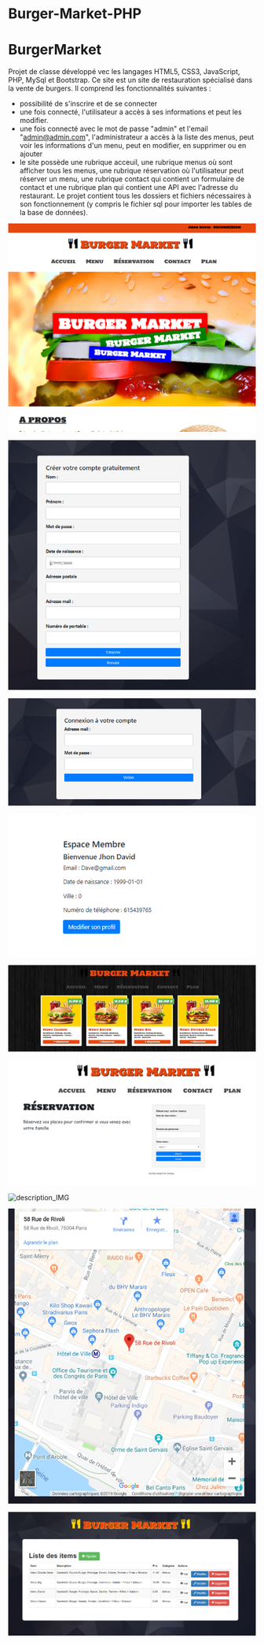 # Burger-Market-PHP
# BurgerMarket

Projet de classe développé vec les langages HTML5, CSS3, JavaScript, PHP, MySql et Bootstrap. Ce site est un site de restauration spécialisé dans la vente de burgers. Il comprend les fonctionnalités suivantes :
- possibilité de s'inscrire et de se connecter
- une fois connecté, l'utilisateur a accès à ses informations et peut les modifier.
- une fois connecté avec le mot de passe "admin" et l'email "admin@admin.com", l'administrateur a accès à la liste des menus, peut voir les informations d'un menu, peut en modifier, en supprimer ou en ajouter
- le site possède une rubrique acceuil, une rubrique menus où sont afficher tous les menus, une rubrique réservation où l'utilisateur peut réserver un menu, une rubrique contact qui contient un formulaire de contact et une rubrique plan qui contient une API avec l'adresse du restaurant.
Le projet contient tous les dossiers et fichiers nécessaires à son fonctionnement (y compris le fichier sql pour importer les tables de la base de données). 


![description_IMG](https://github.com/Margaux83/Burger-Market-PHP/blob/master/burgerindex.PNG) 

![description_IMG](https://github.com/Margaux83/Burger-Market-PHP/blob/master/inscburger.PNG) 

![description_IMG](https://github.com/Margaux83/Burger-Market-PHP/blob/master/coburger.PNG) 

![description_IMG](https://github.com/Margaux83/Burger-Market-PHP/blob/master/membreburger.PNG) 



![description_IMG](https://github.com/Margaux83/Burger-Market-PHP/blob/master/Capture.PNG) 

![description_IMG](https://github.com/Margaux83/Burger-Market-PHP/blob/master/reserburger.PNG) 



![description_IMG](https://github.com/Margaux83/Burger-Market-PHP/blob/master/contactburger.PNG) 

![description_IMG](https://github.com/Margaux83/Burger-Market-PHP/blob/master/planburger.PNG) 



![description_IMG](https://github.com/Margaux83/Burger-Market-PHP/blob/master/adminburger.PNG) 
